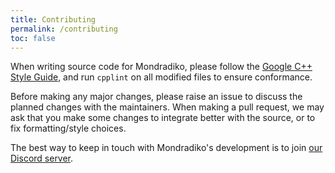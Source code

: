 ```yaml
---
title: Contributing
permalink: /contributing
toc: false
---
```


When writing source code for Mondradiko, please follow the
[Google C++ Style Guide](https://google.github.io/styleguide/cppguide.html), and
run `cpplint` on all modified files to ensure conformance.

Before making any major changes, please raise an issue to discuss the planned
changes with the maintainers. When making a pull request, we may ask that you
make some changes to integrate better with the source, or to fix
formatting/style choices.

The best way to keep in touch with Mondradiko's development is to join
[our Discord server](https://discord.gg/NENngxc).

